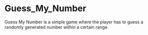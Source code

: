 # Guess_My_Number
Guess My Number is a simple game where the player has to guess a randomly generated number within a certain range
